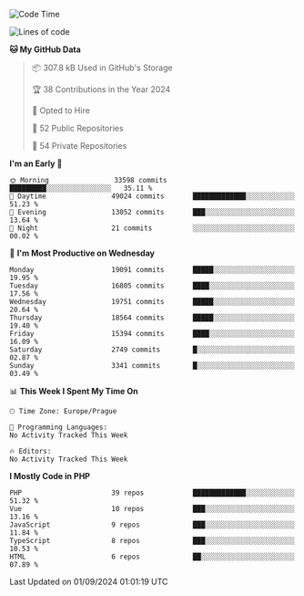 <!--START_SECTION:waka-->
![Code Time](http://img.shields.io/badge/Code%20Time-1%2C583%20hrs%2058%20mins-blue)

![Lines of code](https://img.shields.io/badge/From%20Hello%20World%20I%27ve%20Written-30.1%20million%20lines%20of%20code-blue)

**🐱 My GitHub Data** 

> 📦 307.8 kB Used in GitHub's Storage 
 > 
> 🏆 38 Contributions in the Year 2024
 > 
> 💼 Opted to Hire
 > 
> 📜 52 Public Repositories 
 > 
> 🔑 54 Private Repositories 
 > 
**I'm an Early 🐤** 

```text
🌞 Morning                33598 commits       █████████░░░░░░░░░░░░░░░░   35.11 % 
🌆 Daytime                49024 commits       █████████████░░░░░░░░░░░░   51.23 % 
🌃 Evening                13052 commits       ███░░░░░░░░░░░░░░░░░░░░░░   13.64 % 
🌙 Night                  21 commits          ░░░░░░░░░░░░░░░░░░░░░░░░░   00.02 % 
```
📅 **I'm Most Productive on Wednesday** 

```text
Monday                   19091 commits       █████░░░░░░░░░░░░░░░░░░░░   19.95 % 
Tuesday                  16805 commits       ████░░░░░░░░░░░░░░░░░░░░░   17.56 % 
Wednesday                19751 commits       █████░░░░░░░░░░░░░░░░░░░░   20.64 % 
Thursday                 18564 commits       █████░░░░░░░░░░░░░░░░░░░░   19.40 % 
Friday                   15394 commits       ████░░░░░░░░░░░░░░░░░░░░░   16.09 % 
Saturday                 2749 commits        █░░░░░░░░░░░░░░░░░░░░░░░░   02.87 % 
Sunday                   3341 commits        █░░░░░░░░░░░░░░░░░░░░░░░░   03.49 % 
```


📊 **This Week I Spent My Time On** 

```text
🕑︎ Time Zone: Europe/Prague

💬 Programming Languages: 
No Activity Tracked This Week

🔥 Editors: 
No Activity Tracked This Week
```

**I Mostly Code in PHP** 

```text
PHP                      39 repos            █████████████░░░░░░░░░░░░   51.32 % 
Vue                      10 repos            ███░░░░░░░░░░░░░░░░░░░░░░   13.16 % 
JavaScript               9 repos             ███░░░░░░░░░░░░░░░░░░░░░░   11.84 % 
TypeScript               8 repos             ███░░░░░░░░░░░░░░░░░░░░░░   10.53 % 
HTML                     6 repos             ██░░░░░░░░░░░░░░░░░░░░░░░   07.89 % 
```




 Last Updated on 01/09/2024 01:01:19 UTC
<!--END_SECTION:waka-->
<!--
**AlexKratky/AlexKratky** is a ✨ _special_ ✨ repository because its `README.md` (this file) appears on your GitHub profile.

Here are some ideas to get you started:

- 🔭 I’m currently working on ...
- 🌱 I’m currently learning ...
- 👯 I’m looking to collaborate on ...
- 🤔 I’m looking for help with ...
- 💬 Ask me about ...
- 📫 How to reach me: ...
- 😄 Pronouns: ...
- ⚡ Fun fact: ...
-->
